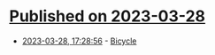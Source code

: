 # [Published on 2023-03-28](index.md)

* [2023-03-28, 17:28:56](https://lobste.rs/s/nybz3t/bicycle) - [Bicycle](https://ciechanow.ski/bicycle/)
